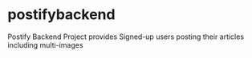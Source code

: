 # postifybackend
Postify Backend Project provides Signed-up users posting their articles including multi-images
